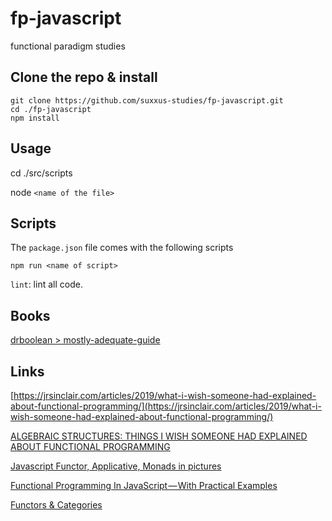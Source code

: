 # fp-javascript

functional paradigm studies

## Clone the repo & install
```
git clone https://github.com/suxxus-studies/fp-javascript.git
cd ./fp-javascript
npm install
```

## Usage
cd ./src/scripts

node `<name of the file>`

## Scripts
The `package.json` file comes with the following scripts

`npm run <name of script>`

`lint`: lint all code.

## Books
[drboolean > mostly-adequate-guide](https://www.gitbook.com/book/drboolean/mostly-adequate-guide/details)

## Links

[https://jrsinclair.com/articles/2019/what-i-wish-someone-had-explained-about-functional-programming/](https://jrsinclair.com/articles/2019/what-i-wish-someone-had-explained-about-functional-programming/)

[ALGEBRAIC STRUCTURES: THINGS I WISH SOMEONE HAD EXPLAINED ABOUT FUNCTIONAL PROGRAMMING](https://jrsinclair.com/articles/2019/algebraic-structures-what-i-wish-someone-had-explained-about-functional-programming/)

[Javascript Functor, Applicative, Monads in pictures](https://medium.com/@tzehsiang/javascript-functor-applicative-monads-in-pictures-b567c6415221)

[Functional Programming In JavaScript — With Practical Examples](https://medium.freecodecamp.org/functional-programming-in-js-with-practical-examples-part-1-87c2b0dbc276)

[Functors & Categories](https://medium.com/javascript-scene/functors-categories-61e031bac53f)
